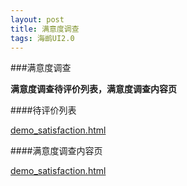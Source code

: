 ```yaml
---
layout: post
title: 满意度调查
tags: 海鹚UI2.0
---
```




###满意度调查

**满意度调查待评价列表，满意度调查内容页**

####待评价列表

[demo_satisfaction.html](http://uat.gzhc365.com/html/module/care/html/satisfactionLst.html)

####满意度调查内容页

[demo_satisfaction.html](http://uat.gzhc365.com/html/module/care/html/satisfaction.html)










